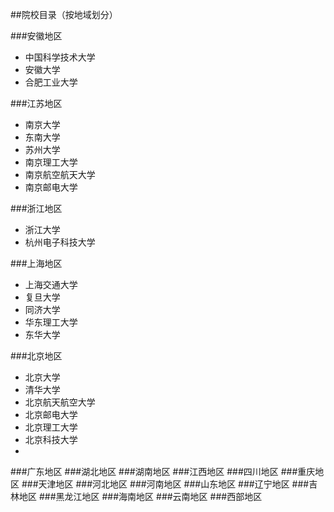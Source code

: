 ##院校目录（按地域划分）

###安徽地区
- 中国科学技术大学
- 安徽大学
- 合肥工业大学

###江苏地区
- 南京大学
- 东南大学
- 苏州大学
- 南京理工大学
- 南京航空航天大学
- 南京邮电大学

###浙江地区
- 浙江大学
- 杭州电子科技大学

###上海地区
- 上海交通大学
- 复旦大学
- 同济大学
- 华东理工大学
- 东华大学

###北京地区
- 北京大学
- 清华大学
- 北京航天航空大学
- 北京邮电大学
- 北京理工大学
- 北京科技大学
-
###广东地区
###湖北地区
###湖南地区
###江西地区
###四川地区
###重庆地区
###天津地区
###河北地区
###河南地区
###山东地区
###辽宁地区
###吉林地区
###黑龙江地区
###海南地区
###云南地区
###西部地区